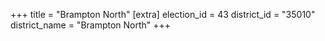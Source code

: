 +++
title = "Brampton North"
[extra]
election_id = 43
district_id = "35010"
district_name = "Brampton North"
+++
